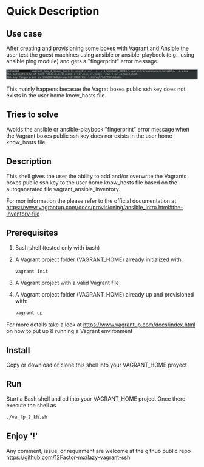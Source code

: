 # Quick Description

## Use case

After creating and provisioning some boxes with Vagrant and Ansible the user test the guest machines using ansible or ansible-playbook (e.g., using ansible ping module) and gets a "fingerprint" error message.

![Alt text](img/fingerprint_error.png?raw=true "Title")

This mainly happens becasue the Vagrat boxes public ssh key does not exists in the user home know_hosts file.

## Tries to solve

Avoids the ansible or ansible-playbook "fingerprint" error message when the Vagrant boxes public ssh key does nor exists in the user home know_hosts file

## Description

This shell gives the user the ability to add and/or overwrite the Vagrants boxes public ssh key to the user home know_hosts file based on the autoganerated file vagrant_ansible_inventory.

For mor information the  please refer to the official documentation at <https://www.vagrantup.com/docs/provisioning/ansible_intro.html#the-inventory-file> 

## Prerequisites

 1. Bash shell (tested only with bash)
 2. A Vagrant project folder (VAGRANT_HOME) already initialized with:

    ```bash
    vagrant init
    ```
 3. A Vagrant project with a valid Vagrant file
 4. A Vagrant project folder (VAGRANT_HOME) already up and provisioned with:

    ```bash
    vagrant up
    ```

For more details take a look at <https://www.vagrantup.com/docs/index.html> on how to put up & running a Vagrant environment

## Install

Copy or download or clone this shell into your VAGRANT_HOME proyect

## Run

Start a Bash shell and cd into your VAGRANT_HOME project
Once there execute the shell as

```bash
./va_fp_2_kh.sh
```

## Enjoy '!'

Any comment, issue, or requirment are welcome at the github public repo <https://github.com/12Factor-mx/lazy-vagrant-ssh>

